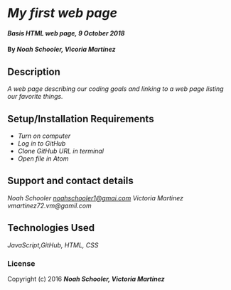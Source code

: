 # _My first web page_

#### _Basis HTML web page, 9 October 2018_

#### By _**Noah Schooler, Vicoria Martinez**_

## Description

_A web page describing our coding goals and linking to a web page listing our favorite things._

## Setup/Installation Requirements

* _Turn on computer_
* _Log in to GitHub_
* _Clone GitHub URL in terminal_
* _Open file in Atom_

## Support and contact details
_Noah Schooler noahschooler1@gmai.com Victoria Martinez vmartinez72.vm@gamil.com_

## Technologies Used
_JavaScript,GitHub, HTML, CSS_

### License
Copyright (c) 2016 **_Noah Schooler, Victoria Martinez_**
